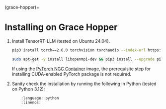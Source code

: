 (grace-hopper)=

# Installing on Grace Hopper

1. Install TensorRT-LLM (tested on Ubuntu 24.04).

    ```bash
    pip3 install torch==2.6.0 torchvision torchaudio --index-url https://download.pytorch.org/whl/cu124

    sudo apt-get -y install libopenmpi-dev && pip3 install --upgrade pip setuptools && pip3 install tensorrt_llm --extra-index-url https://pypi.nvidia.com
    ```

    If using the [PyTorch NGC Container](https://catalog.ngc.nvidia.com/orgs/nvidia/containers/pytorch) image, the prerequisite step for installing CUDA-enabled PyTorch package is not required.

2. Sanity check the installation by running the following in Python (tested on Python 3.12):

    ```{literalinclude} ../../../examples/llm-api/quickstart_example.py
        :language: python
        :linenos:
    ```
